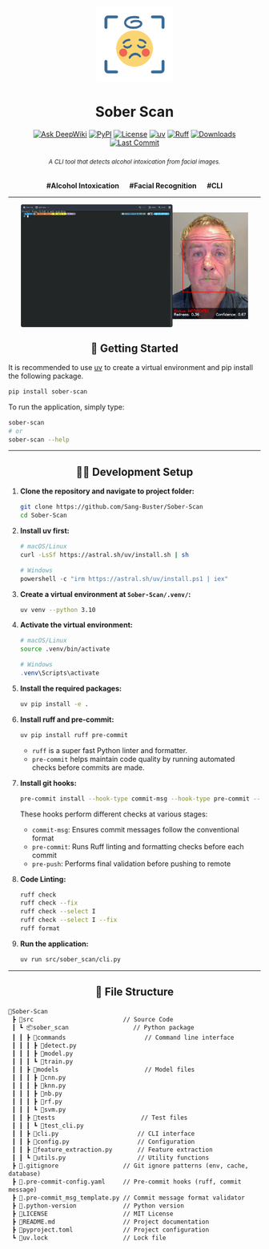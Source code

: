 <div align="center">
   <a href="https://github.com/Sang-Buster/Sober-Scan">
      <img src="https://raw.githubusercontent.com/Sang-Buster/Sober-Scan/refs/heads/main/README.assets/logo.png" width=30% alt="logo">
   </a>
   <h1>Sober Scan</h1>
   <a href="https://deepwiki.com/Sang-Buster/Sober-Scan"><img src="https://deepwiki.com/badge.svg" alt="Ask DeepWiki"></a>
   <a href="https://pypi.org/project/sober-scan/"><img src="https://img.shields.io/pypi/v/sober-scan" alt="PyPI"></a>
   <a href="https://github.com/Sang-Buster/Sober-Scan/blob/main/LICENSE"><img src="https://img.shields.io/github/license/Sang-Buster/Sober-Scan" alt="License"></a>
   <a href="https://github.com/astral-sh/uv"><img src="https://img.shields.io/endpoint?url=https://raw.githubusercontent.com/astral-sh/uv/main/assets/badge/v0.json" alt="uv"></a>
   <a href="https://github.com/astral-sh/ruff"><img src="https://img.shields.io/endpoint?url=https://raw.githubusercontent.com/astral-sh/ruff/main/assets/badge/v2.json" alt="Ruff"></a>
   <a href="https://pepy.tech/project/sober-scan"><img src="https://img.shields.io/pypi/dm/sober-scan" alt="Downloads"></a>
   <a href="https://github.com/Sang-Buster/Sober-Scan/commits/main"><img src="https://img.shields.io/github/last-commit/Sang-Buster/Sober-Scan" alt="Last Commit"></a>
   <h6><small>A CLI tool that detects alcohol intoxication from facial images.</small></h6>
   <p><b>#Alcohol Intoxication &emsp; #Facial Recognition &emsp; #CLI</b></p>
</div>

---

<div align="center">
  <div style="display: flex; justify-content: center; align-items: center;">
    <img src="https://raw.githubusercontent.com/Sang-Buster/Sober-Scan/refs/heads/main/README.assets/demo.gif" width="60%" alt="Demo GIF">
    <img src="https://raw.githubusercontent.com/Sang-Buster/Sober-Scan/refs/heads/main/README.assets/test.png" width="30%" height="" alt="Test Image">
  </div>
</div>

<div align="center">
  <h2>🚀 Getting Started</h2>
</div>

It is recommended to use [uv](https://docs.astral.sh/uv/getting-started/installation/) to create a virtual environment and pip install the following package.

```bash
pip install sober-scan
```

To run the application, simply type:

```bash
sober-scan
# or
sober-scan --help
```

---

<div align="center">
  <h2>👨‍💻 Development Setup</h2>
</div>

1. **Clone the repository and navigate to project folder:**
   ```bash
   git clone https://github.com/Sang-Buster/Sober-Scan
   cd Sober-Scan
   ```

2. **Install uv first:**
   ```bash
   # macOS/Linux
   curl -LsSf https://astral.sh/uv/install.sh | sh
   ```

   ```powershell
   # Windows
   powershell -c "irm https://astral.sh/uv/install.ps1 | iex"
   ```

3. **Create a virtual environment at `Sober-Scan/.venv/`:**
   ```bash
   uv venv --python 3.10
   ```

4. **Activate the virtual environment:**
   ```bash
   # macOS/Linux
   source .venv/bin/activate
   ```

   ```powershell
   # Windows
   .venv\Scripts\activate
   ```

5. **Install the required packages:**
   ```bash
   uv pip install -e .
   ```

6. **Install ruff and pre-commit:**
   ```bash
   uv pip install ruff pre-commit
   ```
   - `ruff` is a super fast Python linter and formatter.
   - `pre-commit` helps maintain code quality by running automated checks before commits are made.

7. **Install git hooks:**
   ```bash
   pre-commit install --hook-type commit-msg --hook-type pre-commit --hook-type pre-push
   ```

   These hooks perform different checks at various stages:
   - `commit-msg`: Ensures commit messages follow the conventional format
   - `pre-commit`: Runs Ruff linting and formatting checks before each commit
   - `pre-push`: Performs final validation before pushing to remote
  
8. **Code Linting:**
   ```bash
   ruff check
   ruff check --fix
   ruff check --select I
   ruff check --select I --fix
   ruff format
   ```

9.  **Run the application:**
      ```bash
      uv run src/sober_scan/cli.py
      ```

---

<div align="center">
  <h2>📝 File Structure</h2>
</div>

```text
📂Sober-Scan
 ┣ 📂src                         // Source Code
 ┃ ┗ 📦sober_scan                  // Python package
 ┃ ┃ ┣ 📂commands                      // Command line interface
 ┃ ┃ ┃ ┣ 📄detect.py
 ┃ ┃ ┃ ┣ 📄model.py
 ┃ ┃ ┃ ┗ 📄train.py
 ┃ ┃ ┣ 📂models                        // Model files
 ┃ ┃ ┃ ┣ 📄cnn.py
 ┃ ┃ ┃ ┣ 📄knn.py
 ┃ ┃ ┃ ┣ 📄nb.py
 ┃ ┃ ┃ ┣ 📄rf.py
 ┃ ┃ ┃ ┗ 📄svm.py
 ┃ ┃ ┣ 📂tests                        // Test files
 ┃ ┃ ┃ ┗ 📄test_cli.py
 ┃ ┃ ┣ 📄cli.py                      // CLI interface
 ┃ ┃ ┣ 📄config.py                   // Configuration
 ┃ ┃ ┣ 📄feature_extraction.py       // Feature extraction
 ┃ ┃ ┗ 📄utils.py                    // Utility functions
 ┣ 📄.gitignore                  // Git ignore patterns (env, cache, database)
 ┣ 📄.pre-commit-config.yaml     // Pre-commit hooks (ruff, commit message)
 ┣ 📄.pre-commit_msg_template.py // Commit message format validator
 ┣ 📄.python-version             // Python version
 ┣ 📄LICENSE                     // MIT License
 ┣ 📄README.md                   // Project documentation
 ┣ 📄pyproject.toml              // Project configuration
 ┗ 📄uv.lock                     // Lock file
 ```